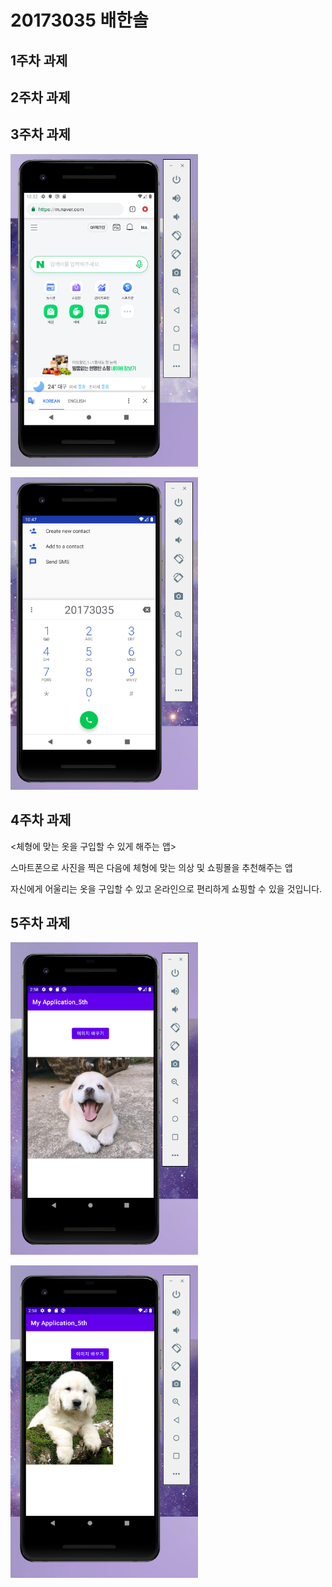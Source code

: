 # 20173035 배한솔

## 1주차 과제

## 2주차 과제

## 3주차 과제

<img width="300" height="500" src="./png/캡스톤3주차_결과화면1.jpg"></img>

<img width="300" height="500" src="./png/캡스톤3주차_결과화면2.jpg"></img>

## 4주차 과제
<체형에 맞는 옷을 구입할 수 있게 해주는 앱>

스마트폰으로 사진을 찍은 다음에 체형에 맞는 의상 및 쇼핑몰을 추천해주는 앱

자신에게 어울리는 옷을 구입할 수 있고 온라인으로 편리하게 쇼핑할 수 있을 것입니다.

## 5주차 과제

<img width="300" height="500" src="./png/5주차_1.PNG"></img>

<img width="300" height="500" src="./png/5주차_2.PNG"></img>

